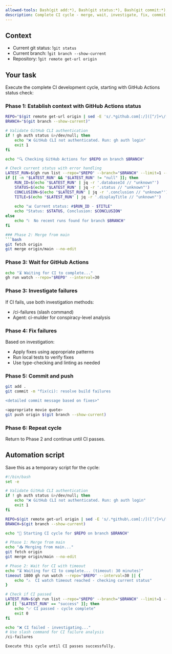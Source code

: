 ```yaml
---
allowed-tools: Bash(git add:*), Bash(git status:*), Bash(git commit:*), Bash(*), Task(*)
description: Complete CI cycle - merge, wait, investigate, fix, commit, push
---
```


## Context

- Current git status: !`git status`
- Current branch: !`git branch --show-current`
- Repository: !`git remote get-url origin`

## Your task

Execute the complete CI development cycle, starting with GitHub Actions status check:

### Phase 1: Establish context with GitHub Actions status
```bash
REPO="$(git remote get-url origin | sed -E 's/.*github.com[:/]([^/]+\/[^/]+)(\.git)?$/\1/')"
BRANCH="$(git branch --show-current)"

# Validate GitHub CLI authentication
if ! gh auth status &>/dev/null; then
    echo "❌ GitHub CLI not authenticated. Run: gh auth login"
    exit 1
fi

echo "🔍 Checking GitHub Actions for $REPO on branch $BRANCH"

# Check current status with error handling
LATEST_RUN=$(gh run list --repo="$REPO" --branch="$BRANCH" --limit=1 --json=databaseId,status,conclusion,displayTitle --jq '.[0] // empty')
if [[ -n "$LATEST_RUN" && "$LATEST_RUN" != "null" ]]; then
    RUN_ID=$(echo "$LATEST_RUN" | jq -r '.databaseId // "unknown"')
    STATUS=$(echo "$LATEST_RUN" | jq -r '.status // "unknown"')
    CONCLUSION=$(echo "$LATEST_RUN" | jq -r '.conclusion // "unknown"')
    TITLE=$(echo "$LATEST_RUN" | jq -r '.displayTitle // "unknown"')
    
    echo "📊 Current status: #$RUN_ID - $TITLE"
    echo "Status: $STATUS, Conclusion: $CONCLUSION"
else
    echo "ℹ️  No recent runs found for branch $BRANCH"
fi

### Phase 2: Merge from main
```bash
git fetch origin
git merge origin/main --no-edit
```

### Phase 3: Wait for GitHub Actions
```bash
echo "⏳ Waiting for CI to complete..."
gh run watch --repo="$REPO" --interval=30
```

### Phase 3: Investigate failures
If CI fails, use both investigation methods:
- /ci-failures (slash command)
- Agent: ci-mulder for conspiracy-level analysis

### Phase 4: Fix failures
Based on investigation:
- Apply fixes using appropriate patterns
- Run local tests to verify fixes
- Use type-checking and linting as needed

### Phase 5: Commit and push
```bash
git add .
git commit -m "fix(ci): resolve build failures

<detailed commit message based on fixes>"

<appropriate movie quote>
git push origin $(git branch --show-current)
```

### Phase 6: Repeat cycle
Return to Phase 2 and continue until CI passes.

## Automation script
Save this as a temporary script for the cycle:

```bash
#!/bin/bash
set -e

# Validate GitHub CLI authentication
if ! gh auth status &>/dev/null; then
    echo "❌ GitHub CLI not authenticated. Run: gh auth login"
    exit 1
fi

REPO=$(git remote get-url origin | sed -E 's/.*github\.com[:/]([^/]+\/[^/]+?)(\.git)?$/\1/')
BRANCH=$(git branch --show-current)

echo "🔄 Starting CI cycle for $REPO on branch $BRANCH"

# Phase 1: Merge from main
echo "📥 Merging from main..."
git fetch origin
git merge origin/main --no-edit

# Phase 2: Wait for CI with timeout
echo "⏳ Waiting for CI to complete... (timeout: 30 minutes)"
timeout 1800 gh run watch --repo="$REPO" --interval=30 || {
    echo "⚠️  CI watch timeout reached - checking current status"
}

# Check if CI passed
LATEST_RUN=$(gh run list --repo="$REPO" --branch="$BRANCH" --limit=1 --json=conclusion --jq '.[0].conclusion // "unknown"')
if [[ "$LATEST_RUN" == "success" ]]; then
    echo "✅ CI passed - cycle complete"
    exit 0
fi

echo "❌ CI failed - investigating..."
# Use slash command for CI failure analysis
/ci-failures

Execute this cycle until CI passes successfully.